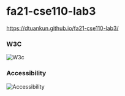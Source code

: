 # fa21-cse110-lab3

https://dtuankun.github.io/fa21-cse110-lab3/

### W3C

![W3c](./assets/w3c.png)

### Accessibility

![Accessibility](./assets/accessibility.png)
